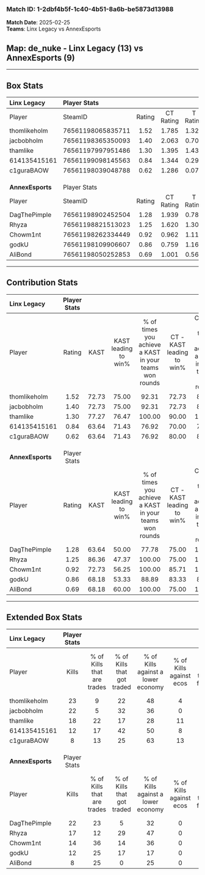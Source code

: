### Match ID: 1-2dbf4b5f-1c40-4b51-8a6b-be5873d13988  
**Match Date**: 2025-02-25  
**Teams**: Linx Legacy vs AnnexEsports  

## **Map**: de_nuke - Linx Legacy (13) vs AnnexEsports (9)  
---  

## Box Stats  

| **Linx Legacy**  | Player Stats      |        |           |          |       |       |       |         |        |      |     |
| :- | :- | :-: | :-: | :-: | :-: | :-: | :-: | :-: | :-: | :-: | :-: |
| Player           | SteamID           | Rating | CT Rating | T Rating | KAST  |  ADR  | Kills | Assists | Deaths | K/D  | HS% |
| thomlikeholm     | 76561198065835711 |  1.52  |   1.785   |  1.324   | 72.73 | 114.1 |  23   |    6    |   15   | 1.53 | 52  |
| jacbobholm       | 76561198365350093 |  1.40  |   2.063   |  0.704   | 72.73 | 99.2  |  22   |    2    |   16   | 1.38 | 40  |
| thamlike         | 76561197997951486 |  1.30  |   1.395   |  1.432   | 77.27 | 81.1  |  18   |    4    |   13   | 1.38 | 50  |
| 614135415161     | 76561199098145563 |  0.84  |   1.344   |  0.297   | 63.64 | 61.3  |  12   |    3    |   15   | 0.80 | 66  |
| c1guraBAOW       | 76561198039048788 |  0.62  |   1.286   |  0.070   | 63.64 | 42.5  |   8   |    2    |   15   | 0.53 | 62  |
|                  |                   |        |           |          |       |       |       |         |        |      |     |
|                  |                   |        |           |          |       |       |       |         |        |      |     |
|                  |                   |        |           |          |       |       |       |         |        |      |     |
| **AnnexEsports** | Player Stats      |        |           |          |       |       |       |         |        |      |     |
| Player           | SteamID           | Rating | CT Rating | T Rating | KAST  |  ADR  | Kills | Assists | Deaths | K/D  | HS% |
| DagThePimple     | 76561198902452504 |  1.28  |   1.939   |  0.788   | 63.64 | 94.2  |  22   |    1    |   17   | 1.29 | 22  |
| Rhyza            | 76561198821513023 |  1.25  |   1.620   |  1.306   | 86.36 | 82.6  |  17   |    4    |   16   | 1.06 | 52  |
| Chowm1nt         | 76561198262334449 |  0.92  |   0.962   |  1.119   | 72.73 | 56.5  |  14   |    1    |   17   | 0.82 | 35  |
| godkU            | 76561198109906607 |  0.86  |   0.759   |  1.169   | 68.18 | 80.8  |  12   |    7    |   19   | 0.63 | 58  |
| AliBond          | 76561198050252853 |  0.69  |   1.001   |  0.568   | 68.18 | 49.8  |   8   |    5    |   15   | 0.53 | 62  |
---  

## Contribution Stats  

| **Linx Legacy**  | Player Stats |       |                      |                                                        |                           |                                                             |                          |                                                            |
| :- | :-: | :-: | :-: | :-: | :-: | :-: | :-: | :-: |
| Player           |    Rating    | KAST  | KAST leading to win% | % of times you achieve a KAST in your teams won rounds | CT - KAST leading to win% | CT - % of times you achieve a KAST in your teams won rounds | T - KAST leading to win% | T - % of times you achieve a KAST in your teams won rounds |
| thomlikeholm     |     1.52     | 72.73 |        75.00         |                         92.31                          |           72.73           |                            88.89                            |          80.00           |                           100.00                           |
| jacbobholm       |     1.40     | 72.73 |        75.00         |                         92.31                          |           72.73           |                            88.89                            |          80.00           |                           100.00                           |
| thamlike         |     1.30     | 77.27 |        76.47         |                         100.00                         |           90.00           |                           100.00                            |          57.14           |                           100.00                           |
| 614135415161     |     0.84     | 63.64 |        71.43         |                         76.92                          |           70.00           |                            77.78                            |          75.00           |                           75.00                            |
| c1guraBAOW       |     0.62     | 63.64 |        71.43         |                         76.92                          |           80.00           |                            88.89                            |          50.00           |                           50.00                            |
|                  |              |       |                      |                                                        |                           |                                                             |                          |                                                            |
|                  |              |       |                      |                                                        |                           |                                                             |                          |                                                            |
|                  |              |       |                      |                                                        |                           |                                                             |                          |                                                            |
| **AnnexEsports** | Player Stats |       |                      |                                                        |                           |                                                             |                          |                                                            |
| Player           |    Rating    | KAST  | KAST leading to win% | % of times you achieve a KAST in your teams won rounds | CT - KAST leading to win% | CT - % of times you achieve a KAST in your teams won rounds | T - KAST leading to win% | T - % of times you achieve a KAST in your teams won rounds |
| DagThePimple     |     1.28     | 63.64 |        50.00         |                         77.78                          |           75.00           |                           100.00                            |          16.67           |                           33.33                            |
| Rhyza            |     1.25     | 86.36 |        47.37         |                         100.00                         |           75.00           |                           100.00                            |          27.27           |                           100.00                           |
| Chowm1nt         |     0.92     | 72.73 |        56.25         |                         100.00                         |           85.71           |                           100.00                            |          33.33           |                           100.00                           |
| godkU            |     0.86     | 68.18 |        53.33         |                         88.89                          |           83.33           |                            83.33                            |          33.33           |                           100.00                           |
| AliBond          |     0.69     | 68.18 |        60.00         |                         100.00                         |           75.00           |                           100.00                            |          42.86           |                           100.00                           |
---  

## Extended Box Stats  

| **Linx Legacy**  | Player Stats |                            |                            |                                    |                         |                              |                                 |        |                             |                                     |                          |                               |                            |
| :- | :-: | :-: | :-: | :-: | :-: | :-: | :-: | :-: | :-: | :-: | :-: | :-: | :-: |
| Player           |    Kills     | % of Kills that are trades | % of Kills that got traded | % of Kills against a lower economy | % of Kills against ecos | % of Kills that are flawless | % of Kills that are close duels | Deaths | % of Deaths that get traded | % of Deaths against a lower economy | % of Deaths against ecos | % of Deaths that are flawless | % of Deaths that are close |
| thomlikeholm     |      23      |             9              |             22             |                 48                 |            4            |              74              |                9                |   15   |             13              |                 27                  |            0             |              67               |             7              |
| jacbobholm       |      22      |             5              |             32             |                 36                 |            0            |              73              |                5                |   16   |             13              |                 19                  |            0             |              88               |             0              |
| thamlike         |      18      |             22             |             17             |                 28                 |           11            |              72              |               11                |   13   |              8              |                 23                  |            0             |              54               |             8              |
| 614135415161     |      12      |             17             |             42             |                 50                 |            8            |              67              |               17                |   15   |              7              |                 13                  |            0             |              60               |             0              |
| c1guraBAOW       |      8       |             13             |             25             |                 63                 |           13            |              88              |               13                |   15   |             27              |                 20                  |            0             |              73               |             0              |
|                  |              |                            |                            |                                    |                         |                              |                                 |        |                             |                                     |                          |                               |                            |
|                  |              |                            |                            |                                    |                         |                              |                                 |        |                             |                                     |                          |                               |                            |
|                  |              |                            |                            |                                    |                         |                              |                                 |        |                             |                                     |                          |                               |                            |
| **AnnexEsports** | Player Stats |                            |                            |                                    |                         |                              |                                 |        |                             |                                     |                          |                               |                            |
| Player           |    Kills     | % of Kills that are trades | % of Kills that got traded | % of Kills against a lower economy | % of Kills against ecos | % of Kills that are flawless | % of Kills that are close duels | Deaths | % of Deaths that get traded | % of Deaths against a lower economy | % of Deaths against ecos | % of Deaths that are flawless | % of Deaths that are close |
| DagThePimple     |      22      |             23             |             5              |                 32                 |            0            |              64              |                5                |   17   |              6              |                  6                  |            0             |              82               |             12             |
| Rhyza            |      17      |             12             |             29             |                 47                 |            0            |              65              |                0                |   16   |             50              |                  6                  |            0             |              63               |             13             |
| Chowm1nt         |      14      |             36             |             14             |                 36                 |            0            |              71              |                0                |   17   |             29              |                 12                  |            0             |              76               |             0              |
| godkU            |      12      |             25             |             17             |                 17                 |            0            |              83              |                8                |   19   |             26              |                 16                  |            0             |              68               |             11             |
| AliBond          |      8       |             25             |             0              |                 25                 |            0            |              63              |                0                |   15   |             20              |                  7                  |            0             |              67               |             13             |
